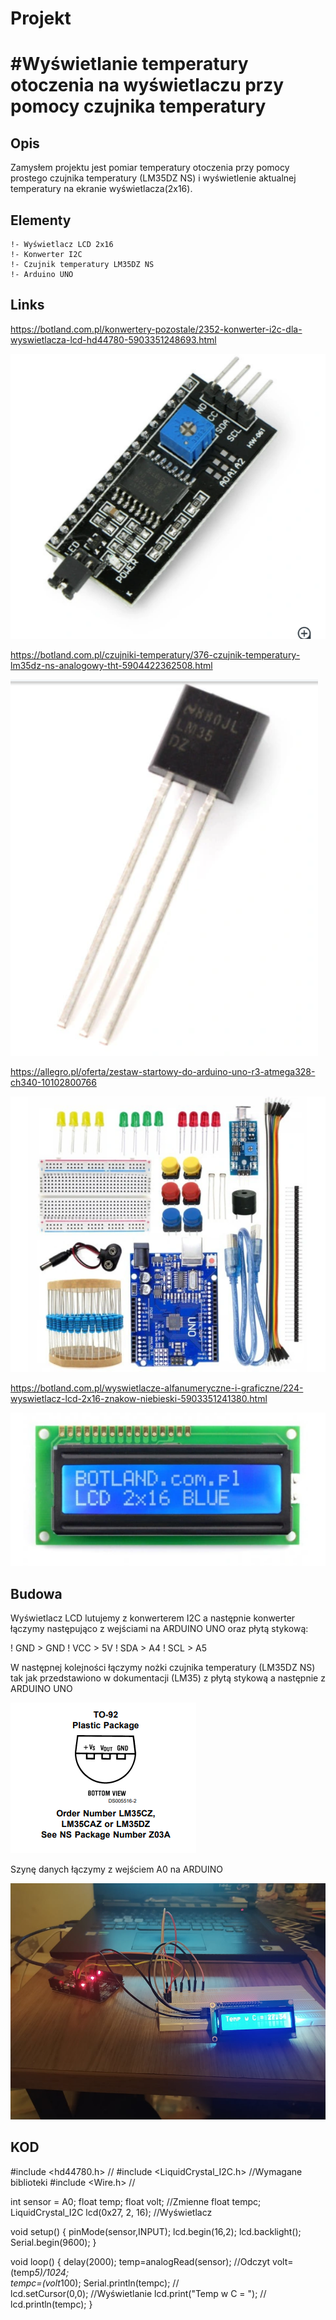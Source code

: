 # Projekt

# #Wyświetlanie temperatury otoczenia na wyświetlaczu przy pomocy czujnika temperatury


## Opis

Zamysłem projektu jest pomiar temperatury otoczenia przy pomocy prostego czujnika temperatury (LM35DZ NS) i wyświetlenie aktualnej temperatury na ekranie wyświetlacza(2x16).

## Elementy

	!- Wyświetlacz LCD 2x16
	!- Konwerter I2C
	!- Czujnik temperatury LM35DZ NS
	!- Arduino UNO
	
## Links

https://botland.com.pl/konwertery-pozostale/2352-konwerter-i2c-dla-wyswietlacza-lcd-hd44780-5903351248693.html

![img](./image/konwerter.png)

https://botland.com.pl/czujniki-temperatury/376-czujnik-temperatury-lm35dz-ns-analogowy-tht-5904422362508.html 

![img](./image/czujka.png)

https://allegro.pl/oferta/zestaw-startowy-do-arduino-uno-r3-atmega328-ch340-10102800766  

![img](./image/zestaw.png)

https://botland.com.pl/wyswietlacze-alfanumeryczne-i-graficzne/224-wyswietlacz-lcd-2x16-znakow-niebieski-5903351241380.html 

![img](./image/lcd.png)

## Budowa

Wyświetlacz LCD lutujemy z konwerterem I2C a następnie konwerter łączymy następująco z wejściami na ARDUINO UNO oraz płytą stykową:

! GND > GND 
! VCC > 5V
! SDA > A4
! SCL > A5

W następnej kolejności łączymy nożki czujnika temperatury (LM35DZ NS) tak jak przedstawiono w dokumentacji (LM35) z płytą stykową a następnie z ARDUINO UNO

![img](./image/LM35c.png)

Szynę danych łączymy z wejściem A0 na ARDUINO

![img](./image/got.jpg)


## KOD

#include <hd44780.h>				//
#include <LiquidCrystal_I2C.h>		//Wymagane biblioteki
#include <Wire.h>					//

int sensor = A0;
float temp;
float volt;							//Zmienne
float tempc;
LiquidCrystal_I2C lcd(0x27, 2, 16);	//Wyświetlacz

void setup() {
pinMode(sensor,INPUT);
lcd.begin(16,2);
lcd.backlight();
Serial.begin(9600);
} 

void loop() {
delay(2000);
temp=analogRead(sensor);				//Odczyt
volt=(temp*5)/1024;						
tempc=(volt*100);
Serial.println(tempc);					//	
lcd.setCursor(0,0);						//Wyświetlanie
lcd.print("Temp w C = ");				//
lcd.println(tempc);
}